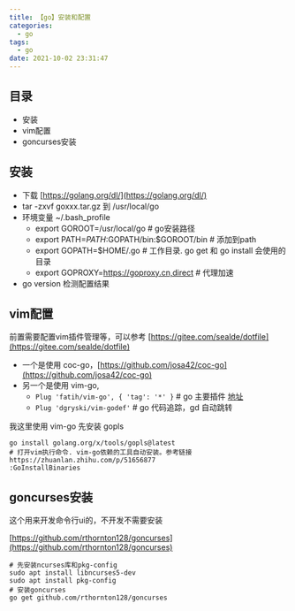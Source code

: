 ```yaml
---
title: 【go】安装和配置
categories:
  - go
tags:
  - go
date: 2021-10-02 23:31:47
---
```


## 目录

- 安装 
- vim配置
- goncurses安装

## 安装

- 下载 [https://golang.org/dl/](https://golang.org/dl/)
- tar -zxvf goxxx.tar.gz 到 /usr/local/go
- 环境变量 ~/.bash_profile
  - export GOROOT=/usr/local/go                 # go安装路径
  - export PATH=$PATH:$GOPATH/bin:$GOROOT/bin   # 添加到path
  - export GOPATH=$HOME/.go                     # 工作目录. go get 和 go install 会使用的目录
  - export GOPROXY=https://goproxy.cn,direct    # 代理加速
- go version 检测配置结果

<!-- more -->

## vim配置

前置需要配置vim插件管理等，可以参考 [https://gitee.com/sealde/dotfile](https://gitee.com/sealde/dotfile)

- 一个是使用 coc-go，[https://github.com/josa42/coc-go](https://github.com/josa42/coc-go)
- 另一个是使用 vim-go,
  - `Plug 'fatih/vim-go', { 'tag': '*' }`   # go 主要插件 [地址](https://github.com/fatih/vim-go)
  - `Plug 'dgryski/vim-godef'`              # go 代码追踪，gd 自动跳转

我这里使用 vim-go 先安装 gopls
```
go install golang.org/x/tools/gopls@latest
# 打开vim执行命令. vim-go依赖的工具自动安装。参考链接 https://zhuanlan.zhihu.com/p/51656877
:GoInstallBinaries
```

## goncurses安装

这个用来开发命令行ui的，不开发不需要安装

[https://github.com/rthornton128/goncurses](https://github.com/rthornton128/goncurses)

```
# 先安装ncurses库和pkg-config
sudo apt install libncurses5-dev
sudo apt install pkg-config
# 安装goncurses
go get github.com/rthornton128/goncurses
```


